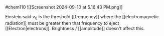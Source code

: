 #chem110 
![[Screenshot 2024-09-10 at 5.16.43 PM.png]]

Einstein said $v_0$ is the threshold [[frequency]] where the [[electromagnetic radiation]] must be greater then that frequency to eject [[Electron|electrons]]. Brightness / [[amplitude]] doesn't affect this.